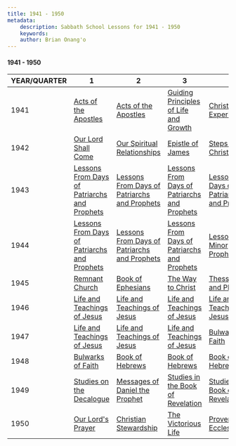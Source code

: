 ```yaml
---
title: 1941 - 1950
metadata:
    description: Sabbath School Lessons for 1941 - 1950
    keywords: 
    author: Brian Onang'o
---
```


#### 1941 - 1950

YEAR/QUARTER |   1  | 2| 3| 4
-------------|------------|---|--|---
1941 | [Acts of the Apostles](/1941-1950/1941/quarter1) | [Acts of the Apostles](/1941-1950/1941/quarter2) | [Guiding Principles of Life and Growth](/1941-1950/1941/quarter3) | [Christian Experience ](/1941-1950/1941/quarter4) |
1942 | [Our Lord Shall Come](/1941-1950/1942/quarter1) | [Our Spiritual Relationships](/1941-1950/1942/quarter2) | [Epistle of James](/1941-1950/1942/quarter3) | [Steps in the Christian Walk](/1941-1950/1942/quarter4) |
1943 | [Lessons From Days of Patriarchs and Prophets](/1941-1950/1943/quarter1) | [Lessons From Days of Patriarchs and Prophets](/1941-1950/1943/quarter2) | [Lessons From Days of Patriarchs and Prophets](/1941-1950/1943/quarter3) | [Lessons From Days of Patriarchs and Prophets](/1941-1950/1943/quarter4) |
1944 | [Lessons From Days of Patriarchs and Prophets](/1941-1950/1944/quarter1) | [Lessons From Days of Patriarchs and Prophets](/1941-1950/1944/quarter2) | [Lessons From Days of Patriarchs and Prophets](/1941-1950/1944/quarter3) | [Lessons from Minor Prophets](/1941-1950/1944/quarter4) |
1945 | [Remnant Church](/1941-1950/1945/quarter1) | [Book of Ephesians](/1941-1950/1945/quarter2) | [The Way to Christ](/1941-1950/1945/quarter3) | [Thessalonians and Philemon](/1941-1950/1945/quarter4) |
1946 | [Life and Teachings of Jesus](/1941-1950/1946/quarter1) | [Life and Teachings of Jesus](/1941-1950/1946/quarter2) | [Life and Teachings of Jesus](/1941-1950/1946/quarter3) | [Life and Teachings of Jesus](/1941-1950/1946/quarter4) |
1947 | [Life and Teachings of Jesus](/1941-1950/1947/quarter1) | [Life and Teachings of Jesus](/1941-1950/1947/quarter2) | [Life and Teachings of Jesus](/1941-1950/1947/quarter3) | [Bulwarks of Faith](/1941-1950/1947/quarter4) |
1948 | [Bulwarks of Faith](/1941-1950/1948/quarter1) | [Book of Hebrews](/1941-1950/1948/quarter2) | [Book of Hebrews](/1941-1950/1948/quarter3) | [Book of Hebrews](/1941-1950/1948/quarter4) |
1949 | [Studies on the Decalogue](/1941-1950/1949/quarter1) | [Messages of Daniel the Prophet](/1941-1950/1949/quarter2) | [Studies in the Book of Revelation](/1941-1950/1949/quarter3) | [Studies in the Book of Revelation](/1941-1950/1949/quarter4) |
1950 | [Our Lord's Prayer](/1941-1950/1950/quarter1) | [Christian Stewardship](/1941-1950/1950/quarter2) | [The Victorious Life](/1941-1950/1950/quarter3) | [Proverbs and Ecclesiastes](/1941-1950/1950/quarter4) |
